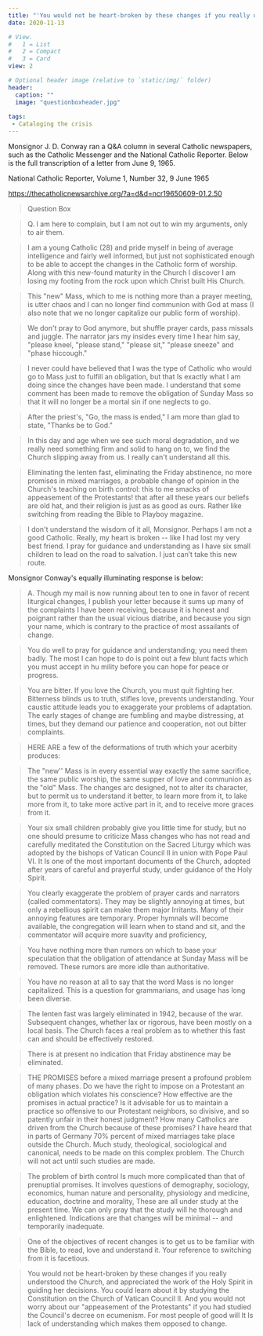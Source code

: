 ```yaml
---
title: "'You would not be heart-broken by these changes if you really understood the Church': A 1965 letter on the new Mass"
date: 2020-11-13

# View.
#   1 = List
#   2 = Compact
#   3 = Card
view: 2

# Optional header image (relative to `static/img/` folder)
header:
  caption: ""
  image: "questionboxheader.jpg"
  
tags:
 - Cataloging the crisis
---
```


Monsignor J. D. Conway ran a Q&A column in several Catholic newspapers, such as the Catholic Messenger and the National Catholic Reporter. Below is the full transcription of a letter from June 9, 1965.

National Catholic Reporter, Volume 1, Number 32, 9 June 1965

https://thecatholicnewsarchive.org/?a=d&d=ncr19650609-01.2.50

> Question Box

> Q. l am here to complain, but I am not out to win my arguments, only to air them. 

> I am a young Catholic (28) and pride myself in being of average intelligence and fairly well informed, but just not sophisticated enough to be able to accept the changes in the Catholic form of worship. Along with this new-found maturity in the Church I discover I am losing my footing from the rock upon which Christ built His Church. 

> This "new" Mass, which to me is nothing more than a prayer meeting, is utter chaos and I can no longer find communion with God at mass (I also note that we no longer capitalize our public form of worship). 

> We don't pray to God anymore, but shuffle prayer cards, pass missals and juggle. The narrator jars my insides every time I hear him say, "please kneel, "please stand," "please sit," "please sneeze" and "phase hiccough." 

> I never could have believed that I was the type of Catholic who would go to Mass just to fulfill an obligation, but that Is exactly what I am doing since the changes have been made. I understand that some comment has been made to remove the obligation of Sunday Mass so that it will no longer be a mortal sin if one neglects to go. 

> After the priest's, "Go, the mass is ended," I am more than glad to state, "Thanks be to God." 

> In this day and age when we see such moral degradation, and we really need something firm and solid to hang on to, we find the Church slipping away from us. I really can't understand all this. 

> Eliminating the lenten fast, eliminating the Friday abstinence, no more promises in mixed marriages, a probable change of opinion in the Church's teaching on birth control: this to me smacks of appeasement of the Protestants! that after all these years our beliefs are old hat, and their religion is just as as good as ours. Rather like switching from reading the Bible to Playboy magazine. 

> I don't understand the wisdom of it all, Monsignor. Perhaps I am not a good Catholic. Really, my heart is broken -- like I had lost my very best friend. I pray for guidance and understanding as I have six small children to lead on the road to salvation. I just can’t take this new route. 

Monsignor Conway's equally illuminating response is below: 

> A. Though my mail is now running about ten to one in favor of recent liturgical changes, I publish your letter because it sums up many of the complaints I have been receiving, because it is honest and poignant rather than the usual vicious diatribe, and because you sign your name, which is contrary to the practice of most assailants of change. 

> You do well to pray for guidance and understanding; you need them badly. The most I can hope to do is point out a few blunt facts which you must accept in hu mility before you can hope for peace or progress. 

> You are bitter. If you love the Church, you must quit fighting her. Bitterness blinds us to truth, stifles love, prevents understanding. Your caustic attitude leads you to exaggerate your problems of adaptation. The early stages of change are fumbling and maybe distressing, at times, but they demand our patience and cooperation, not out bitter complaints. 

> HERE ARE a few of the deformations of truth which your acerbity produces: 

> The "new'' Mass is in every essential way exactly the same sacrifice, the same public worship, the same supper of love and communion as the "old" Mass. The changes arc designed, not to alter its character, but to permit us to understand it better, to learn more from it, to lake more from it, to take more active part in it, and to receive more graces from it. 

> Your six small children probably give you little time for study, but no one should presume to criticize Mass changes who has not read and carefully meditated the Constitution on the Sacred Liturgy which was adopted by the bishops of Vatican Council II in union with Pope Paul VI. It Is one of the most important documents of the Church, adopted after years of careful and prayerful study, under guidance of the Holy Spirit. 

> You clearly exaggerate the problem of prayer cards and narrators (called commentators). They may be slightly annoying at times, but only a rebellious spirit can make them major Irritants. Many of their annoying features are temporary. Proper hymnals will become available, the congregation will learn when to stand and sit, and the commentator will acquire more suavlty and proficiency,

> You have nothing more than rumors on which to base your speculation that the obligation of attendance at Sunday Mass will be removed. These rumors are more idle than authoritative. 

> You have no reason at all to say that the word Mass is no longer capitalized. This is a question for grammarians, and usage has long been diverse. 

> The lenten fast was largely eliminated in 1942, because of the war. Subsequent changes, whether lax or rigorous, have been mostly on a local basis. The Church faces a real problem as to whether this fast can and should be effectively restored. 

> There is at present no indication that Friday abstinence may be eliminated. 

> THE PROMISES before a mixed marriage present a profound problem of many phases. Do we have the right to impose on a Protestant an obligation which violates his conscience? How effective are the promises in actual practice? Is it advisable for us to maintain a practice so offensive to our Protestant neighbors, so divisive, and so patently unfair in their honest judgment? How many Catholics are driven from the Church because of these promises? I have heard that in parts of Germany 70% percent of mixed marriages take place outside the Church. Much study, theological, sociological and canonical, needs to be made on this complex problem. The Church will not act until such studies are made. 

> The problem of birth control Is much more complicated than that of prenuptial promises. It involves questions of demography, sociology, economics, human nature and personality, physiology and medicine, education, doctrine and morality, These are all under study at the present time. We can only pray that the study will he thorough and enlightened. Indications are that changes will be minimal -- and temporarily inadequate. 

> One of the objectives of recent changes is to get us to be familiar with the Bible, to read, love and understand it. Your reference to switching from it is facetious. 

> You would not be heart-broken by these changes if you really understood the Church, and appreciated the work of the Holy Spirit in guiding her decisions. You could learn about it by studying the Constitution on the Church of Vatican Council II. And you would not worry about our "appeasement of the Protestants" if you had studied the Council's decree on ecumenism. For most people of good will It Is lack of understanding which makes them opposed to change.


